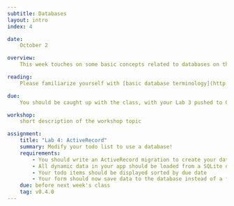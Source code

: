 ```yaml
---
subtitle: Databases
layout: intro
index: 4

date:
    October 2

overview:
    This week touches on some basic concepts related to databases on the web, then introduces the ActiveRecord database abstration layer.

reading:
    Please familiarize yourself with [basic database terminology](http://homepages.ius.edu/DSCHWEI2/handouts/access/terms.htm) and [ActiveRecord basics](http://guides.rubyonrails.org/active_record_basics.html). Don't worry too much if you don't understand the code examples or migrations, just try to get a sense for what ActiveRecord's role is in a ruby web app.

due:
    You should be caught up with the class, with your Lab 3 pushed to GitHub and tagged properly with a `v0.3.x` tag.

workshop:
    short description of the workshop topic

assignment:
    title: "Lab 4: ActiveRecord"
    summary: Modify your todo list to use a database!
    requirements:
        - You should write an ActiveRecord migration to create your database
        - All dynamic data in your app should be loaded from a SQLite database using an ActiveRecord model
        - Your todo items should be displayed sorted by due date
        - Your form should now save data to the database instead of a file
    due: before next week's class
    tag: v0.4.0
---
```

